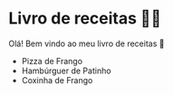 # Livro de receitas :man_cook:

Olá! Bem vindo ao meu livro de receitas :wave:

- Pizza de Frango
- Hambúrguer de Patinho
-  Coxinha de Frango
